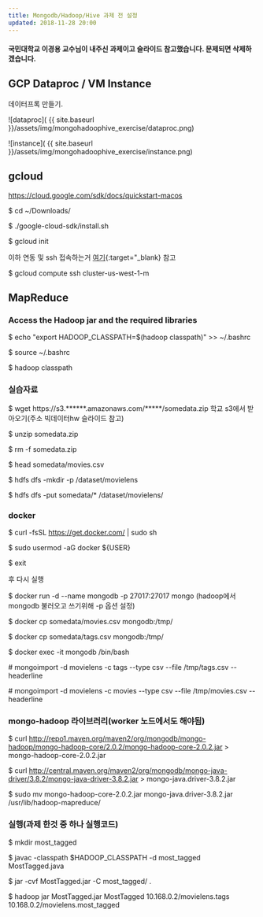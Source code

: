 ```yaml
---
title: Mongodb/Hadoop/Hive 과제 전 설정
updated: 2018-11-28 20:00
---
```


#### 국민대학교 이경용 교수님이 내주신 과제이고 슬라이드 참고했습니다. 문제되면 삭제하겠습니다.


## GCP Dataproc / VM Instance
데이터프록 만들기.

![dataproc]( {{ site.baseurl }}/assets/img/mongohadoophive_exercise/dataproc.png)


![instance]( {{ site.baseurl }}/assets/img/mongohadoophive_exercise/instance.png)


<div class="divider"></div>


## gcloud

https://cloud.google.com/sdk/docs/quickstart-macos

$ cd ~/Downloads/

$ ./google-cloud-sdk/install.sh

$ gcloud init

이하 연동 및 ssh 접속하는거 [여기](https://www.cyberciti.biz/faq/google-cloud-compute-engin-ssh-into-an-instance-from-linux-unix-appleosx/){:target="_blank} 참고

$ gcloud compute ssh cluster-us-west-1-m

<div class="divider"></div>


## MapReduce 

### Access the Hadoop jar and the required libraries


$ echo "export HADOOP_CLASSPATH=$(hadoop classpath)" >> ~/.bashrc 

$ source ~/.bashrc

$ hadoop classpath



### 실습자료


$ wget https://s3.\*\*\*\*\*\*.amazonaws.com/\*\*\*\*\*/somedata.zip 학교 s3에서 받아오기(주소 빅데이터hw  슬라이드 참고)

$ unzip somedata.zip

$ rm -f somedata.zip

$ head somedata/movies.csv

$ hdfs dfs -mkdir -p /dataset/movielens

$ hdfs dfs -put somedata/* /dataset/movielens/


### docker

$ curl -fsSL https://get.docker.com/ \| sudo sh

$ sudo usermod -aG docker ${USER}

$ exit

후 다시 실행


$ docker run -d --name mongodb -p 27017:27017 mongo  (hadoop에서 mongodb 불러오고 쓰기위해 -p 옵션 설정)

$ docker cp somedata/movies.csv mongodb:/tmp/

$ docker cp somedata/tags.csv mongodb:/tmp/

$ docker exec -it mongodb /bin/bash

\# mongoimport -d movielens -c tags --type csv --file /tmp/tags.csv --headerline

\# mongoimport -d movielens -c movies --type csv --file /tmp/movies.csv --headerline



### mongo-hadoop 라이브러리(worker 노드에서도 해야됨)

$ curl http://repo1.maven.org/maven2/org/mongodb/mongo-hadoop/mongo-hadoop-core/2.0.2/mongo-hadoop-core-2.0.2.jar > mongo-hadoop-core-2.0.2.jar

$ curl http://central.maven.org/maven2/org/mongodb/mongo-java-driver/3.8.2/mongo-java-driver-3.8.2.jar > mongo-java.driver-3.8.2.jar

$ sudo mv mongo-hadoop-core-2.0.2.jar mongo-java.driver-3.8.2.jar /usr/lib/hadoop-mapreduce/


### 실행(과제 한것 중 하나 실행코드)


$ mkdir most_tagged

$ javac -classpath $HADOOP_CLASSPATH -d most_tagged MostTagged.java

$ jar -cvf MostTagged.jar -C most_tagged/ .

$ hadoop jar MostTagged.jar MostTagged 10.168.0.2/movielens.tags 10.168.0.2/movielens.most_tagged

